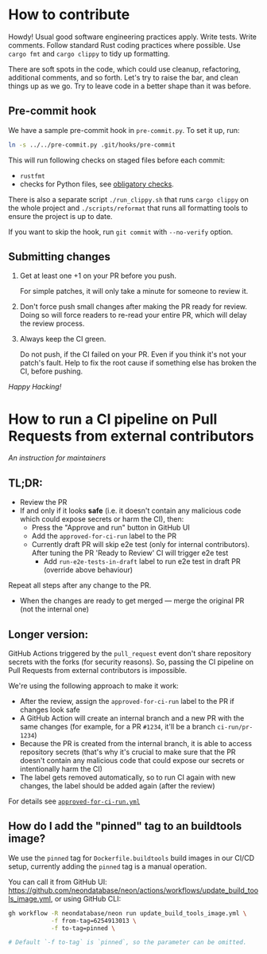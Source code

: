 # How to contribute

Howdy! Usual good software engineering practices apply. Write
tests. Write comments. Follow standard Rust coding practices where
possible. Use `cargo fmt` and `cargo clippy` to tidy up formatting.

There are soft spots in the code, which could use cleanup,
refactoring, additional comments, and so forth. Let's try to raise the
bar, and clean things up as we go. Try to leave code in a better shape
than it was before.

## Pre-commit hook

We have a sample pre-commit hook in `pre-commit.py`.
To set it up, run:

```bash
ln -s ../../pre-commit.py .git/hooks/pre-commit
```

This will run following checks on staged files before each commit:
- `rustfmt`
- checks for Python files, see [obligatory checks](/docs/sourcetree.md#obligatory-checks).

There is also a separate script `./run_clippy.sh` that runs `cargo clippy` on the whole project
and `./scripts/reformat` that runs all formatting tools to ensure the project is up to date.

If you want to skip the hook, run `git commit` with `--no-verify` option.

## Submitting changes

1. Get at least one +1 on your PR before you push.

   For simple patches, it will only take a minute for someone to review
it.

2. Don't force push small changes after making the PR ready for review.
Doing so will force readers to re-read your entire PR, which will delay
the review process.

3. Always keep the CI green.

   Do not push, if the CI failed on your PR. Even if you think it's not
your patch's fault. Help to fix the root cause if something else has
broken the CI, before pushing.

*Happy Hacking!*

# How to run a CI pipeline on Pull Requests from external contributors
_An instruction for maintainers_

## TL;DR:
- Review the PR
- If and only if it looks **safe** (i.e. it doesn't contain any malicious code which could expose secrets or harm the CI), then:
    - Press the "Approve and run" button in GitHub UI
    - Add the `approved-for-ci-run` label to the PR
    - Currently draft PR will skip e2e test (only for internal contributors). After tuning the PR 'Ready to Review' CI will trigger e2e test
      - Add `run-e2e-tests-in-draft` label to run e2e test in draft PR (override above behaviour)

Repeat all steps after any change to the PR.
- When the changes are ready to get merged — merge the original PR (not the internal one)

## Longer version:

GitHub Actions triggered by the `pull_request` event don't share repository secrets with the forks (for security reasons).
So, passing the CI pipeline on Pull Requests from external contributors is impossible.

We're using the following approach to make it work:
- After the review, assign the `approved-for-ci-run` label to the PR if changes look safe
- A GitHub Action will create an internal branch and a new PR with the same changes (for example, for a PR `#1234`, it'll be a branch `ci-run/pr-1234`)
- Because the PR is created from the internal branch, it is able to access repository secrets (that's why it's crucial to make sure that the PR doesn't contain any malicious code that could expose our secrets or intentionally harm the CI)
- The label gets removed automatically, so to run CI again with new changes, the label should be added again (after the review)

For details see [`approved-for-ci-run.yml`](.github/workflows/approved-for-ci-run.yml)

## How do I add the "pinned" tag to an buildtools image?
We use the `pinned` tag for `Dockerfile.buildtools` build images in our CI/CD setup, currently adding the `pinned` tag is a manual operation.

You can call it from GitHub UI: https://github.com/neondatabase/neon/actions/workflows/update_build_tools_image.yml,
or using GitHub CLI:

```bash
gh workflow -R neondatabase/neon run update_build_tools_image.yml \
            -f from-tag=6254913013 \
            -f to-tag=pinned \

# Default `-f to-tag` is `pinned`, so the parameter can be omitted.
```